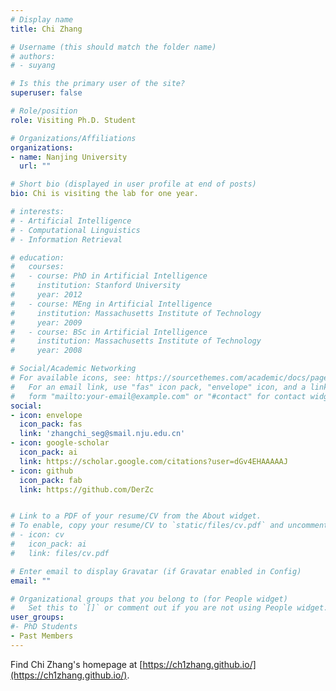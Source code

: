 ```yaml
---
# Display name
title: Chi Zhang

# Username (this should match the folder name)
# authors:
# - suyang

# Is this the primary user of the site?
superuser: false

# Role/position
role: Visiting Ph.D. Student

# Organizations/Affiliations
organizations:
- name: Nanjing University
  url: ""

# Short bio (displayed in user profile at end of posts)
bio: Chi is visiting the lab for one year.

# interests:
# - Artificial Intelligence
# - Computational Linguistics
# - Information Retrieval

# education:
#   courses:
#   - course: PhD in Artificial Intelligence
#     institution: Stanford University
#     year: 2012
#   - course: MEng in Artificial Intelligence
#     institution: Massachusetts Institute of Technology
#     year: 2009
#   - course: BSc in Artificial Intelligence
#     institution: Massachusetts Institute of Technology
#     year: 2008

# Social/Academic Networking
# For available icons, see: https://sourcethemes.com/academic/docs/page-builder/#icons
#   For an email link, use "fas" icon pack, "envelope" icon, and a link in the
#   form "mailto:your-email@example.com" or "#contact" for contact widget.
social:
- icon: envelope
  icon_pack: fas
  link: 'zhangchi_seg@smail.nju.edu.cn'
- icon: google-scholar
  icon_pack: ai
  link: https://scholar.google.com/citations?user=dGv4EHAAAAAJ
- icon: github
  icon_pack: fab
  link: https://github.com/DerZc


# Link to a PDF of your resume/CV from the About widget.
# To enable, copy your resume/CV to `static/files/cv.pdf` and uncomment the lines below.
# - icon: cv
#   icon_pack: ai
#   link: files/cv.pdf

# Enter email to display Gravatar (if Gravatar enabled in Config)
email: ""

# Organizational groups that you belong to (for People widget)
#   Set this to `[]` or comment out if you are not using People widget.
user_groups:
#- PhD Students
- Past Members
---
```

Find Chi Zhang's homepage at [https://ch1zhang.github.io/](https://ch1zhang.github.io/).
